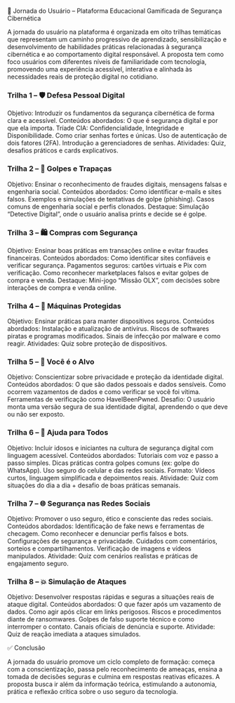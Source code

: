 📌 Jornada do Usuário – Plataforma Educacional Gamificada de Segurança Cibernética

A jornada do usuário na plataforma é organizada em oito trilhas temáticas que representam um caminho progressivo de aprendizado, sensibilização e desenvolvimento de habilidades práticas relacionadas à segurança cibernética e ao comportamento digital responsável. A proposta tem como foco usuários com diferentes níveis de familiaridade com tecnologia, promovendo uma experiência acessível, interativa e alinhada às necessidades reais de proteção digital no cotidiano.

### Trilha 1 – 🛡️ Defesa Pessoal Digital
Objetivo: Introduzir os fundamentos da segurança cibernética de forma clara e acessível.
Conteúdos abordados:
    O que é segurança digital e por que ela importa.
    Tríade CIA: Confidencialidade, Integridade e Disponibilidade.
    Como criar senhas fortes e únicas.
    Uso de autenticação de dois fatores (2FA).
    Introdução a gerenciadores de senhas.
    Atividades: Quiz, desafios práticos e cards explicativos.

### Trilha 2 – 🧠 Golpes e Trapaças
Objetivo: Ensinar o reconhecimento de fraudes digitais, mensagens falsas e engenharia social.
Conteúdos abordados:
    Como identificar e-mails e sites falsos.
    Exemplos e simulações de tentativas de golpe (phishing).
    Casos comuns de engenharia social e perfis clonados.
    Destaque: Simulação “Detective Digital”, onde o usuário analisa prints e decide se é golpe.

### Trilha 3 – 🛍️ Compras com Segurança
Objetivo: Ensinar boas práticas em transações online e evitar fraudes financeiras.
Conteúdos abordados:
    Como identificar sites confiáveis e verificar segurança.
    Pagamentos seguros: cartões virtuais e Pix com verificação.
    Como reconhecer marketplaces falsos e evitar golpes de compra e venda.
    Destaque: Mini-jogo “Missão OLX”, com decisões sobre interações de compra e venda online.

### Trilha 4 – 🐛 Máquinas Protegidas
Objetivo: Ensinar práticas para manter dispositivos seguros.
Conteúdos abordados:
    Instalação e atualização de antivírus.
    Riscos de softwares piratas e programas modificados.
    Sinais de infecção por malware e como reagir.
    Atividades: Quiz sobre proteção de dispositivos.

### Trilha 5 – 👤 Você é o Alvo
Objetivo: Conscientizar sobre privacidade e proteção da identidade digital.
Conteúdos abordados:
    O que são dados pessoais e dados sensíveis.
    Como ocorrem vazamentos de dados e como verificar se você foi vítima.
    Ferramentas de verificação como HaveIBeenPwned.
    Desafio: O usuário monta uma versão segura de sua identidade digital, aprendendo o que deve ou não ser exposto.

### Trilha 6 – 🧓 Ajuda para Todos
Objetivo: Incluir idosos e iniciantes na cultura de segurança digital com linguagem acessível.
Conteúdos abordados:
    Tutoriais com voz e passo a passo simples.
    Dicas práticas contra golpes comuns (ex: golpe do WhatsApp).
    Uso seguro do celular e das redes sociais.
    Formato: Vídeos curtos, linguagem simplificada e depoimentos reais.
    Atividade: Quiz com situações do dia a dia + desafio de boas práticas semanais.

### Trilha 7 – 🌐 Segurança nas Redes Sociais
Objetivo: Promover o uso seguro, ético e consciente das redes sociais.
Conteúdos abordados:
    Identificação de fake news e ferramentas de checagem.
    Como reconhecer e denunciar perfis falsos e bots.
    Configurações de segurança e privacidade.
    Cuidados com comentários, sorteios e compartilhamentos.
    Verificação de imagens e vídeos manipulados.
    Atividade: Quiz com cenários realistas e práticas de engajamento seguro.

### Trilha 8 – 💥 Simulação de Ataques
Objetivo: Desenvolver respostas rápidas e seguras a situações reais de ataque digital.
Conteúdos abordados:
    O que fazer após um vazamento de dados.
    Como agir após clicar em links perigosos.
    Riscos e procedimentos diante de ransomwares.
    Golpes de falso suporte técnico e como interromper o contato.
    Canais oficiais de denúncia e suporte.
    Atividade: Quiz de reação imediata a ataques simulados.

✅ Conclusão

A jornada do usuário promove um ciclo completo de formação: começa com a conscientização, passa pelo reconhecimento de ameaças, ensina a tomada de decisões seguras e culmina em respostas reativas eficazes. A proposta busca ir além da informação teórica, estimulando a autonomia, prática e reflexão crítica sobre o uso seguro da tecnologia.